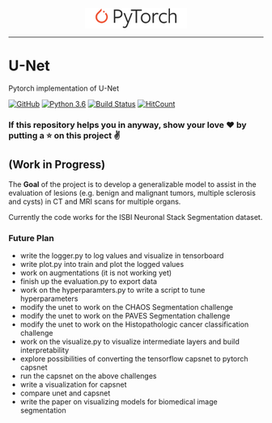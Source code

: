 <p align="center"><img width="40%" src="logo/Pytorch_logo.png" /></p>

--------------------------------------------------------------------------------
# U-Net
Pytorch implementation of U-Net

[![GitHub](https://img.shields.io/github/license/mashape/apistatus.svg)](https://opensource.org/licenses/MIT)
[![Python 3.6](https://img.shields.io/badge/Python-3.6-blue.svg)](https://www.python.org/downloads/release/python-360/)
[![Build Status](https://travis-ci.com/mukeshmithrakumar/U-Net.svg?branch=master)](https://travis-ci.com/mukeshmithrakumar/U-Net)
[![HitCount](http://hits.dwyl.io/mukeshmithrakumar/U-Net.svg)](http://hits.dwyl.io/mukeshmithrakumar/U-Net)

### If this repository helps you in anyway, show your love :heart: by putting a :star: on this project :v:

## (Work in Progress)

The __Goal__ of the project is to develop a generalizable model to assist in the evaluation of lesions 
(e.g. benign and malignant tumors, multiple sclerosis and cysts) in CT and MRI scans for multiple organs.

Currently the code works for the ISBI Neuronal Stack Segmentation dataset.

### Future Plan
- write the logger.py to log values and visualize in tensorboard
- write plot.py into train and plot the logged values
- work on augmentations (it is not working yet)
- finish up the evaluation.py to export data
- work on the hyperparamters.py to write a script to tune hyperparameters
- modify the unet to work on the CHAOS Segmentation challenge
- modify the unet to work on the PAVES Segmentation challenge
- modify the unet to work on the Histopathologic cancer classification challenge
- work on the visualize.py to visualize intermediate layers and build interpretability
- explore possibilities of converting the tensorflow capsnet to pytorch capsnet
- run the capsnet on the above challenges
- write a visualization for capsnet
- compare unet and capsnet
- write the paper on visualizing models for biomedical image segmentation

